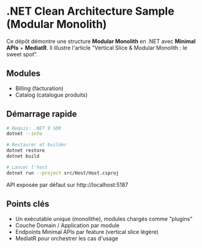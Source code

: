 # .NET Clean Architecture Sample (Modular Monolith)

Ce dépôt démontre une structure **Modular Monolith** en .NET avec **Minimal APIs** + **MediatR**.
Il illustre l'article "Vertical Slice & Modular Monolith : le sweet spot".

## Modules
- Billing (facturation)
- Catalog (catalogue produits)

## Démarrage rapide
```bash
# Requis: .NET 9 SDK
dotnet --info

# Restaurer et builder
dotnet restore
dotnet build

# Lancer l'host
dotnet run --project src/Host/Host.csproj
```
API exposée par défaut sur http://localhost:5187

## Points clés
- Un exécutable unique (monolithe), modules chargés comme "plugins"
- Couche Domain / Application par module
- Endpoints Minimal APIs par feature (vertical slice légère)
- MediatR pour orchestrer les cas d'usage
